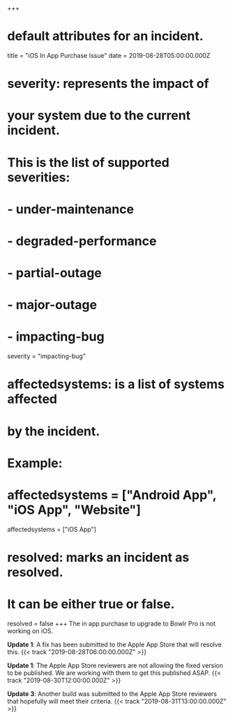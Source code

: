+++
# default attributes for an incident.
title = "iOS In App Purchase Issue"
date = 2019-08-28T05:00:00.000Z

# severity: represents the impact of
# your system due to the current incident.
# This is the list of supported severities:
#
# - under-maintenance
# - degraded-performance
# - partial-outage
# - major-outage
# - impacting-bug
severity = "impacting-bug"

# affectedsystems: is a list of systems affected
# by the incident.
# Example:
# affectedsystems = ["Android App", "iOS App", "Website"]
affectedsystems = ["iOS App"]

# resolved: marks an incident as resolved.
# It can be either true or false.
resolved = false
+++
The in app purchase to upgrade to Bowlr Pro is not working on iOS.

**Update 1**: A fix has been submitted to the Apple App Store that will resolve this. {{< track "2019-08-28T06:00:00.000Z" >}}

**Update 1**: The Apple App Store reviewers are not allowing the fixed version to be published. We are working with them to get this published ASAP. {{< track "2019-08-30T12:00:00.000Z" >}}

**Update 3**: Another build was submitted to the Apple App Store reviewers that hopefully will meet their criteria. {{< track "2019-08-31T13:00:00.000Z" >}}